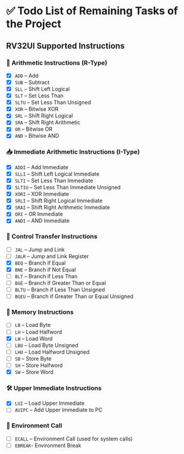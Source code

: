 # ✅ Todo List of Remaining Tasks of the Project

## RV32UI Supported Instructions

### 🧮 Arithmetic Instructions (R-Type)
- [x] `ADD` – Add
- [x] `SUB` – Subtract
- [x] `SLL` – Shift Left Logical
- [x] `SLT` – Set Less Than
- [x] `SLTU` – Set Less Than Unsigned
- [x] `XOR` – Bitwise XOR
- [x] `SRL` – Shift Right Logical
- [x] `SRA` – Shift Right Arithmetic
- [x] `OR` – Bitwise OR
- [x] `AND` – Bitwise AND

### 📥 Immediate Arithmetic Instructions (I-Type)
- [x] `ADDI` – Add Immediate
- [x] `SLLI` – Shift Left Logical Immediate
- [x] `SLTI` – Set Less Than Immediate
- [x] `SLTIU` – Set Less Than Immediate Unsigned
- [x] `XORI` – XOR Immediate
- [x] `SRLI` – Shift Right Logical Immediate
- [x] `SRAI` – Shift Right Arithmetic Immediate
- [x] `ORI` – OR Immediate
- [x] `ANDI` – AND Immediate

### 🧠 Control Transfer Instructions
- [ ] `JAL` – Jump and Link
- [ ] `JALR` – Jump and Link Register
- [x] `BEQ` – Branch if Equal
- [x] `BNE` – Branch if Not Equal
- [ ] `BLT` – Branch if Less Than
- [ ] `BGE` – Branch if Greater Than or Equal
- [ ] `BLTU` – Branch if Less Than Unsigned
- [ ] `BGEU` – Branch if Greater Than or Equal Unsigned

### 💾 Memory Instructions
- [ ] `LB` – Load Byte
- [ ] `LH` – Load Halfword
- [x] `LW` – Load Word
- [ ] `LBU` – Load Byte Unsigned
- [ ] `LHU` – Load Halfword Unsigned
- [ ] `SB` – Store Byte
- [ ] `SH` – Store Halfword
- [x] `SW` – Store Word

### 🛠️ Upper Immediate Instructions
- [x] `LUI` – Load Upper Immediate
- [ ] `AUIPC` – Add Upper Immediate to PC

### 🧾 Environment Call
- [ ] `ECALL` – Environment Call (used for system calls)
- [ ] `EBREAK`- Environment Break
